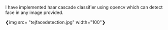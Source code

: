  I have implemented haar cascade classifier using opencv which can detect face in any image provided.

❮img src= "tejfacedetection.jpg" width="100"❯

